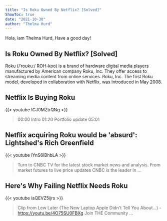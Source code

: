 ```yaml
---
title: "Is Roku Owned By Netflix? [Solved]"
ShowToc: true 
date: "2021-10-30"
author: "Thelma Hurd" 
---
```


Hola, iam Thelma Hurd, Have a good day!
## Is Roku Owned By Netflix? [Solved]
 Roku (/ˈroʊkuː/ ROH-koo) is a brand of hardware digital media players manufactured by American company Roku, Inc. They offer access to streaming media content from online services. Roku, Inc. The first Roku model, developed in collaboration with Netflix, was introduced in May 2008.

## Netflix Is Buying Roku
{{< youtube ICJ0MZtrQNg >}}
>00:00 Intro 01:20 Portfolio update 05:01 

## Netflix acquiring Roku would be 'absurd': Lightshed's Rich Greenfield
{{< youtube iYnS6IBhbLA >}}
>Turn to CNBC TV for the latest stock market news and analysis. From market futures to live price updates CNBC is the leader in ...

## Here's Why Failing Netflix Needs Roku
{{< youtube iaQEVZ5ijrs >}}
>Clip from Lew Later (The New Laptop Apple Didn't Tell You About...) - https://youtu.be/4O75SU0FBXg Join THE Community ...

